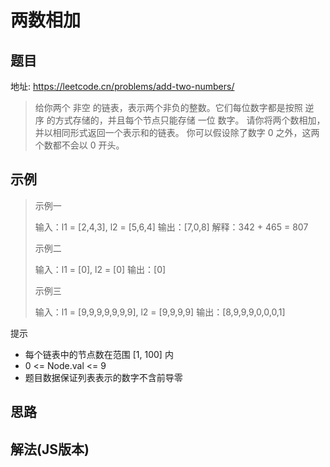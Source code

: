 # 两数相加

## 题目

地址: https://leetcode.cn/problems/add-two-numbers/

> 给你两个 非空 的链表，表示两个非负的整数。它们每位数字都是按照 逆序 的方式存储的，并且每个节点只能存储 一位 数字。
> 请你将两个数相加，并以相同形式返回一个表示和的链表。
> 你可以假设除了数字 0 之外，这两个数都不会以 0 开头。

## 示例

> 示例一
> 
> 输入：l1 = [2,4,3], l2 = [5,6,4]
> 输出：[7,0,8]
> 解释：342 + 465 = 807
>
> 示例二
>
> 输入：l1 = [0], l2 = [0]
> 输出：[0]
> 
> 示例三
>
> 输入：l1 = [9,9,9,9,9,9,9], l2 = [9,9,9,9]
> 输出：[8,9,9,9,0,0,0,1]

提示

- 每个链表中的节点数在范围 [1, 100] 内
- 0 <= Node.val <= 9
- 题目数据保证列表表示的数字不含前导零

## 思路

## 解法(JS版本)